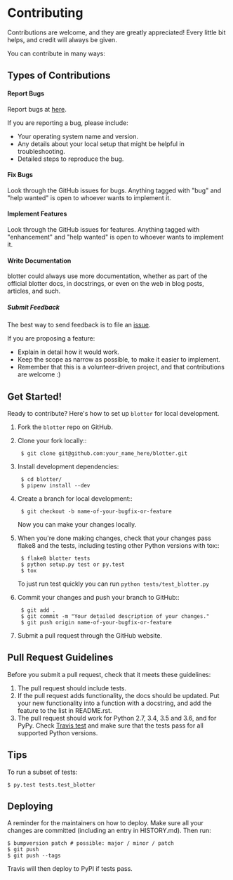 # Contributing

Contributions are welcome, and they are greatly appreciated! Every little bit
helps, and credit will always be given.

You can contribute in many ways:

## Types of Contributions

#### Report Bugs

Report bugs at [here](https://github.com/bryall/blotter/issues).

If you are reporting a bug, please include:

* Your operating system name and version.
* Any details about your local setup that might be helpful in troubleshooting.
* Detailed steps to reproduce the bug.

#### Fix Bugs

Look through the GitHub issues for bugs. Anything tagged with "bug" and "help
wanted" is open to whoever wants to implement it.

#### Implement Features

Look through the GitHub issues for features. Anything tagged with "enhancement"
and "help wanted" is open to whoever wants to implement it.

#### Write Documentation

blotter could always use more documentation, whether as part of the
official blotter docs, in docstrings, or even on the web in blog posts,
articles, and such.

##### Submit Feedback

The best way to send feedback is to file an [issue](https://github.com/bryall/blotter/issues).

If you are proposing a feature:

* Explain in detail how it would work.
* Keep the scope as narrow as possible, to make it easier to implement.
* Remember that this is a volunteer-driven project, and that contributions
  are welcome :)

## Get Started!

Ready to contribute? Here's how to set up `blotter` for local development.

1. Fork the `blotter` repo on GitHub.
2. Clone your fork locally::

        $ git clone git@github.com:your_name_here/blotter.git

3. Install development dependencies:

        $ cd blotter/
        $ pipenv install --dev

4. Create a branch for local development::

        $ git checkout -b name-of-your-bugfix-or-feature

    Now you can make your changes locally.

5. When you're done making changes, check that your changes pass flake8 and the
   tests, including testing other Python versions with tox::

        $ flake8 blotter tests
        $ python setup.py test or py.test
        $ tox

    To just run test quickly you can run `python tests/test_blotter.py`

6. Commit your changes and push your branch to GitHub::

        $ git add .
        $ git commit -m "Your detailed description of your changes."
        $ git push origin name-of-your-bugfix-or-feature

7. Submit a pull request through the GitHub website.

## Pull Request Guidelines

Before you submit a pull request, check that it meets these guidelines:

1. The pull request should include tests.
2. If the pull request adds functionality, the docs should be updated. Put
   your new functionality into a function with a docstring, and add the
   feature to the list in README.rst.
3. The pull request should work for Python 2.7, 3.4, 3.5 and 3.6, and for PyPy. Check
   [Travis test](https://travis-ci.org/bryall/blotter/pull_requests)
   and make sure that the tests pass for all supported Python versions.


## Tips

To run a subset of tests:

```batch
$ py.test tests.test_blotter

```

## Deploying


A reminder for the maintainers on how to deploy.
Make sure all your changes are committed (including an entry in HISTORY.md).
Then run:

```batch
$ bumpversion patch # possible: major / minor / patch
$ git push
$ git push --tags
```

Travis will then deploy to PyPI if tests pass.
